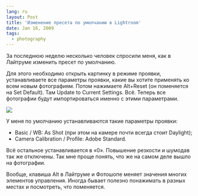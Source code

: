 ```yaml
---
lang: ru
layout: Post
title: 'Изменение пресета по умолчанию в Lightroom'
date: Jan 16, 2009
tags:
  - photography
---
```


За последнюю неделю несколько человек спросили меня, как в Лайтруме изменить пресет по умолчанию.

Для этого необходимо открыть картинку в режиме проявки, устанавливаете все параметры проявки, какие вы хотите применять ко всем новым фотографиям. Потом нажимаете Alt+Reset (он поменяется на Set Default). Там Update to Current Settings. Всё. Теперь все фотографии будут импортироваться именно с этими параметрами.

![](http://wow.sapegin.me/393F3e403P1Z/reset1.png)

<!--more-->

У меня по умолчанию устанавливаются такие параметры проявки:

* Basic / WB: As Shot (при этом на камере почти всегда стоит Daylight);
* Camera Calibration / Profile: Adobe Standard.

Всё остальное устанавливается в «0». Повышение резкости и шумодав так же отключены. Так мне проще понять, что же на самом деле вышло на фотографии.

Вообще, клавиша Alt в Лайтруме и Фотошопе меняет значения многих элементов управления. Иногда бывает полезно понажимать в разных местах и посмотреть, что поменяется.

